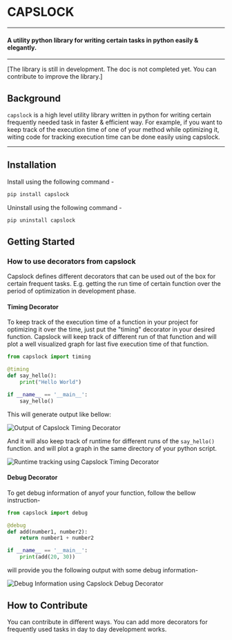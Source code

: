 # CAPSLOCK
----------------------------------------------
#### A utility python library for writing certain tasks in python easily & elegantly.
-----------------------------------------------
[The library is still in development. The doc is not completed yet. You can contribute to improve the library.]
## Background
<p align= "justify">

```capslock``` is a high level utility library written in python for writing certain frequently needed task in faster & efficient way. For example, if you want to keep track of the execution time of one of your method while optimizing it, witing code for tracking execution time can be done easily using capslock.
</p>

--------------------------------------------------


## Installation
Install using the following command - 
```bash
pip install capslock
```

Uninstall using the following command - 
```bash
pip uninstall capslock
```

## Getting Started

### How to use decorators from capslock

Capslock defines different decorators that can be used out of the box for certain frequent tasks. E.g. getting the run time of certain function over the period of optimization in development phase.

#### Timing Decorator

To keep track of the execution time of a function in your project for optimizing it over the time, just put the "timing" decorator in your desired function. Capslock will keep track of different run of that function and will plot a well visualized graph for last five execution time of that function.

```python
from capslock import timing

@timing
def say_hello():
    print("Hello World")

if __name__ == '__main__':
    say_hello()
```
This will generate output like bellow: 

![Output of Capslock Timing Decorator](https://github.com/faruk-ahmad/capslock/blob/main/docs/output_1.png)

And it will also keep track of runtime for different runs of the ```say_hello()``` function. and will plot a graph in the same directory of your python script.

![Runtime tracking using Capslock Timing Decorator](https://github.com/faruk-ahmad/capslock/blob/main/docs/say_hello.png)


#### Debug Decorator

To get debug information of anyof your function, follow the bellow instruction-

```python
from capslock import debug

@debug
def add(number1, number2):
    return number1 + number2

if __name__ == '__main__':
    print(add(20, 30))
```

will provide you the following output with some debug information-

![Debug Information using Capslock Debug Decorator](https://github.com/faruk-ahmad/capslock/blob/main/docs/debug.png)
## How to Contribute

You can contribute in different ways. You can add more decorators for frequently used tasks in day to day development works.
